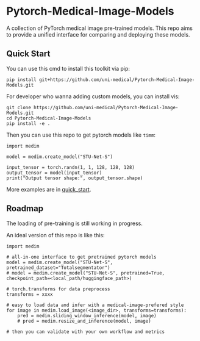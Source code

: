# Pytorch-Medical-Image-Models

A collection of PyTorch medical image pre-trained models. 
This repo aims to provide a unified interface for comparing and deploying these models. 

## Quick Start

You can use this cmd to install this toolkit via pip:
```
pip install git+https://github.com/uni-medical/Pytorch-Medical-Image-Models.git
```
For developer who wanna adding custom models, you can install vis:
```
git clone https://github.com/uni-medical/Pytorch-Medical-Image-Models.git
cd Pytorch-Medical-Image-Models
pip install -e .
```
Then you can use this repo to get pytorch models like `timm`:
```
import medim

model = medim.create_model("STU-Net-S")

input_tensor = torch.randn(1, 1, 128, 128, 128)
output_tensor = model(input_tensor)
print("Output tensor shape:", output_tensor.shape)
```

More examples are in [quick_start](examples\quick_start.py).

## Roadmap

The loading of pre-training is still working in progress.

An ideal version of this repo is like this:
```
import medim

# all-in-one interface to get pretrained pytorch models
model = medim.create_model("STU-Net-S", pretrained_dataset="Totalsegmentator")
# model = medim.create_model("STU-Net-S", pretrained=True, checkpoint_path=<local_path/huggingface_path>)

# torch.transforms for data preprocess
transforms = xxxx

# easy to load data and infer with a medical-image-prefered style
for image in medim.load_image(<image_dir>, transforms=transforms):
    pred = medim.sliding_window_inference(model, image)
    # pred = medim.resize_and_inference(model, image)
    
# then you can validate with your own workflow and metrics
```


